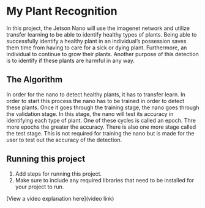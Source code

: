 # My Plant Recognition

 In this project, the Jetson Nano will use the imagenet network and utilize transfer learning to be able to identify healthy types of plants. Being able to successfully identify a healthy plant in an individual’s possession saves them time from having to care for a sick or dying plant. Furthermore, an individual to continue to grow their plants.  Another purpose of this detection is to identify if these plants are harmful in any way.
 
## The Algorithm

In order for the nano to detect healthy plants, it has to transfer learn. In order to start this process the nano has to be trained in order to detect these plants. Once it goes through the training stage, the nano goes through the validation stage. In this stage, the nano will test its accuracy in identifying each type of plant. One of these cycles is called an epoch. Thre more epochs the greater the accuracy. There is also one more stage called the test stage. This is not required for training the nano but is made for the user to test out the accuracy of the detection.

## Running this project

1. Add steps for running this project.
2. Make sure to include any required libraries that need to be installed for your project to run.

[View a video explanation here](video link)

